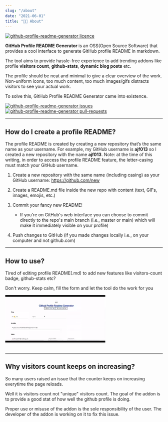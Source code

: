 ```yaml
---
slug: "/about"
date: "2021-06-01"
title: "👨‍💻 About"
---
```


<a href="https://github.com/ajf013/github-profile-readme-generator/blob/master/LICENSE" target="blank">
<img src="https://img.shields.io/github/license/ajf013/github-profile-readme-generator?style=flat-square" alt="github-profile-readme-generator licence" />
</a>

**GitHub Profile README Generator** is an OSS(Open Source Software) that provides a cool interface to generate GitHub profile README in markdown.

The tool aims to provide hassle-free experience to add trending addons like profile **visitors count**, **github-stats**, **dynamic blog posts** etc.

The profile should be neat and minimal to give a clear overview of the work. Non-uniform icons, too much content, too much images/gifs distracts visitors to see your actual work.

To solve this, GitHub Profile README Generator came into existence.

<p align="left">
<a href="https://github.com/ajf013/github-profile-readme-generator/issues" target="blank">
<img src="https://img.shields.io/github/issues/ajf013/github-profile-readme-generator?style=flat-square" alt="github-profile-readme-generator issues"/>
</a>
<br>
<a href="https://github.com/ajf013/github-profile-readme-generator/pulls" target="blank">
<img src="https://img.shields.io/github/issues-pr/ajf013/github-profile-readme-generator?style=flat-square" alt="github-profile-readme-generator pull-requests"/>
</a>
</p>

<!-- ### Contributors 🙏

List of the developers who contributed to the project. A big shout out for them.
<a href="https://github.com/rahuldkjain/github-profile-readme-generator/graphs/contributors">
<img src="https://contributors-img.web.app/image?repo=rahuldkjain/github-profile-readme-generator" />
</a> -->

<hr/>

## How do I create a profile README?

The profile README is created by creating a new repository that’s the same name as your username. For example, my GitHub username is **ajf013** so I created a new repository with the name **ajf013**. Note: at the time of this writing, in order to access the profile README feature, the letter-casing must match your GitHub username.

1. Create a new repository with the same name (including casing) as your GitHub username: https://github.com/new

2. Create a README.md file inside the new repo with content (text, GIFs, images, emojis, etc.)

3. Commit your fancy new README!
   - If you're on GitHub's web interface you can choose to commit directly to the repo's main branch (i.e., master or main) which will make it immediately visible on your profile)
4. Push changes to GitHub (if you made changes locally i.e., on your computer and not github.com)
<hr/>

## How to use?

Tired of editing profile README(.md) to add new features like visitors-count badge, github-stats etc?

Don't worry. Keep calm, fill the form and let the tool do the work for you

<img src="https://raw.githubusercontent.com/ajf013/github-profile-readme-generator/master/src/images/github-profile-readme-generator.gif"
alt="github profile readme generator" width="320" /><br/><br/>

<hr/>

## Why visitors count keeps on increasing?

So many users raised an issue that the counter keeps on increasing everytime the page reloads.

Well it is visitors count not "unique" visitors count. The goal of the addon is to provide a good stat of how well the github profile is doing.

Proper use or misuse of the addon is the sole responsibility of the user. The developer of the addon is working on it to fix this issue.
